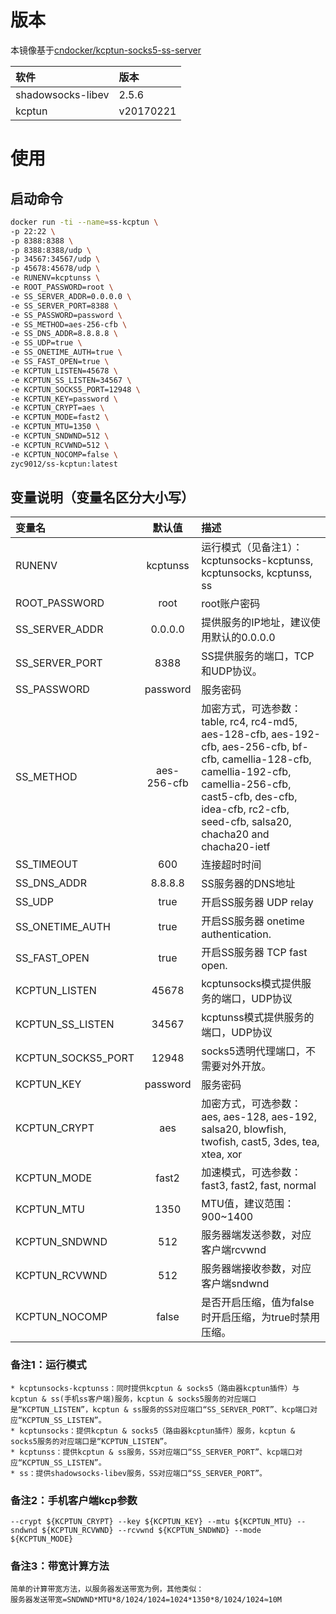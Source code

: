# 版本
本镜像基于[cndocker/kcptun-socks5-ss-server](https://github.com/cndocker/kcptun-socks5-ss-server-docker)

| 软件 | 版本 |
| :--- | :--- |
| shadowsocks-libev | 2.5.6 |
| kcptun | v20170221 |

# 使用
## 启动命令
```bash
docker run -ti --name=ss-kcptun \
-p 22:22 \
-p 8388:8388 \
-p 8388:8388/udp \
-p 34567:34567/udp \
-p 45678:45678/udp \
-e RUNENV=kcptunss \
-e ROOT_PASSWORD=root \
-e SS_SERVER_ADDR=0.0.0.0 \
-e SS_SERVER_PORT=8388 \
-e SS_PASSWORD=password \
-e SS_METHOD=aes-256-cfb \
-e SS_DNS_ADDR=8.8.8.8 \
-e SS_UDP=true \
-e SS_ONETIME_AUTH=true \
-e SS_FAST_OPEN=true \
-e KCPTUN_LISTEN=45678 \
-e KCPTUN_SS_LISTEN=34567 \
-e KCPTUN_SOCKS5_PORT=12948 \
-e KCPTUN_KEY=password \
-e KCPTUN_CRYPT=aes \
-e KCPTUN_MODE=fast2 \
-e KCPTUN_MTU=1350 \
-e KCPTUN_SNDWND=512 \
-e KCPTUN_RCVWND=512 \
-e KCPTUN_NOCOMP=false \
zyc9012/ss-kcptun:latest
```

## 变量说明（变量名区分大小写）
| 变量名 | 默认值  | 描述 |
| :----------------- |:--------------------:| :---------------------------------- |
| RUNENV             | kcptunss             | 运行模式（见备注1）：kcptunsocks-kcptunss, kcptunsocks, kcptunss, ss |
| ROOT_PASSWORD      | root                 | root账户密码 |
| SS_SERVER_ADDR     | 0.0.0.0              | 提供服务的IP地址，建议使用默认的0.0.0.0  |
| SS_SERVER_PORT     | 8388                 | SS提供服务的端口，TCP和UDP协议。        |
| SS_PASSWORD        | password             | 服务密码                              |
| SS_METHOD          | aes-256-cfb          | 加密方式，可选参数：table, rc4, rc4-md5, aes-128-cfb, aes-192-cfb, aes-256-cfb, bf-cfb, camellia-128-cfb, camellia-192-cfb, camellia-256-cfb, cast5-cfb, des-cfb, idea-cfb, rc2-cfb, seed-cfb, salsa20, chacha20 and chacha20-ietf |
| SS_TIMEOUT         | 600                  | 连接超时时间                          |
| SS_DNS_ADDR        | 8.8.8.8              | SS服务器的DNS地址                     |
| SS_UDP             | true                 | 开启SS服务器 UDP relay                |
| SS_ONETIME_AUTH    | true                 | 开启SS服务器 onetime authentication.  |
| SS_FAST_OPEN       | true                 | 开启SS服务器  TCP fast open.          |
| KCPTUN_LISTEN      | 45678                | kcptunsocks模式提供服务的端口，UDP协议   |
| KCPTUN_SS_LISTEN   | 34567                | kcptunss模式提供服务的端口，UDP协议           |
| KCPTUN_SOCKS5_PORT | 12948                | socks5透明代理端口，不需要对外开放。      |
| KCPTUN_KEY         | password             | 服务密码                              |
| KCPTUN_CRYPT       | aes                  | 加密方式，可选参数：aes, aes-128, aes-192, salsa20, blowfish, twofish, cast5, 3des, tea, xtea, xor |
| KCPTUN_MODE        | fast2                | 加速模式，可选参数：fast3, fast2, fast, normal |
| KCPTUN_MTU         | 1350                 | MTU值，建议范围：900~1400              |
| KCPTUN_SNDWND      | 512                  | 服务器端发送参数，对应客户端rcvwnd       |
| KCPTUN_RCVWND      | 512                  | 服务器端接收参数，对应客户端sndwnd        |
| KCPTUN_NOCOMP      | false                | 是否开启压缩，值为false时开启压缩，为true时禁用压缩。 |

### 备注1：运行模式
    * kcptunsocks-kcptunss：同时提供kcptun & socks5（路由器kcptun插件）与kcptun & ss(手机ss客户端)服务，kcptun & socks5服务的对应端口是“KCPTUN_LISTEN”，kcptun & ss服务的SS对应端口“SS_SERVER_PORT”、kcp端口对应“KCPTUN_SS_LISTEN”。
    * kcptunsocks：提供kcptun & socks5（路由器kcptun插件）服务，kcptun & socks5服务的对应端口是“KCPTUN_LISTEN”。
    * kcptunss：提供kcptun & ss服务，SS对应端口“SS_SERVER_PORT”、kcp端口对应“KCPTUN_SS_LISTEN”。
    * ss：提供shadowsocks-libev服务，SS对应端口“SS_SERVER_PORT”。

### 备注2：手机客户端kcp参数
    --crypt ${KCPTUN_CRYPT} --key ${KCPTUN_KEY} --mtu ${KCPTUN_MTU} --sndwnd ${KCPTUN_RCVWND} --rcvwnd ${KCPTUN_SNDWND} --mode ${KCPTUN_MODE}

### 备注3：带宽计算方法
    简单的计算带宽方法，以服务器发送带宽为例，其他类似：
    服务器发送带宽=SNDWND*MTU*8/1024/1024=1024*1350*8/1024/1024≈10M
